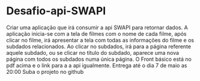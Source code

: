 # Desafio-api-SWAPI
Criar uma aplicação que irá consumir a api SWAPI para retornar dados. A aplicação inicia-se com a tela de filmes com o nome de cada filme, após clicar no filme, irá apresentar a tela com todas as informações do filme e os subdados relacionados. Ao clicar no subdados, irá para a página referente aquele subdado, ou se clicar no título do subdado, aparece uma nova página com todos os subdados numa única página. O Front básico está no pdf acima e o link para a a api igualmente. Entrega até o dia 7 de maio as 20:00 Suba o projeto no github
